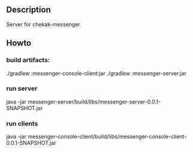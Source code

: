 ## Description

Server for chekak-messenger

## Howto

### build artifacts:
 ./gradlew :messenger-console-client:jar
 ./gradlew :messenger-server:jar

### run server

java -jar messenger-server/build/libs/messenger-server-0.0.1-SNAPSHOT.jar

### run clients

java -jar messenger-console-client/build/libs/messenger-console-client-0.0.1-SNAPSHOT.jar
